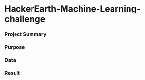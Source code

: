 # HackerEarth-Machine-Learning-challenge


### Project Summary

### Purpose


### Data


### Result
